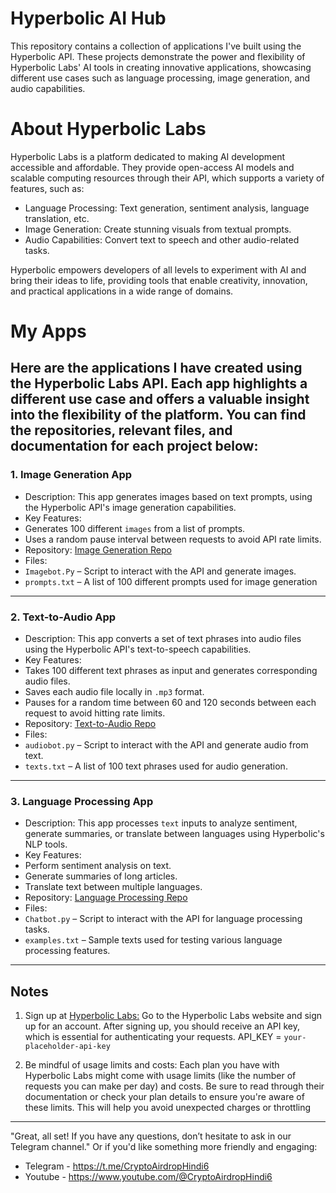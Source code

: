 # Hyperbolic AI Hub
This repository contains a collection of applications I've built using the Hyperbolic API. These projects demonstrate the power and flexibility of Hyperbolic Labs' AI tools in creating innovative applications, showcasing different use cases such as language processing, image generation, and audio capabilities.

# About Hyperbolic Labs
Hyperbolic Labs is a platform dedicated to making AI development accessible and affordable. They provide open-access AI models and scalable computing resources through their API, which supports a variety of features, such as:

* Language Processing: Text generation, sentiment analysis, language translation, etc.
* Image Generation: Create stunning visuals from textual prompts.
* Audio Capabilities: Convert text to speech and other audio-related tasks.

Hyperbolic empowers developers of all levels to experiment with AI and bring their ideas to life, providing tools that enable creativity, innovation, and practical applications in a wide range of domains.

# My Apps
Here are the applications I have created using the Hyperbolic Labs API. Each app highlights a different use case and offers a valuable insight into the flexibility of the platform. You can find the repositories, relevant files, and documentation for each project below:
----------------------------------------------------------------------------------------------------------------------------------------------------------------
### 1. **Image Generation App**
* Description: This app generates images based on text prompts, using the Hyperbolic API's image generation capabilities.
* Key Features:
* Generates 100 different `images` from a list of prompts.
* Uses a random pause interval between requests to avoid API rate limits.
* Repository: [Image Generation Repo](https://github.com/CryptoAirdropHindi/Imagebot.app)
* Files:
* `Imagebot.Py` – Script to interact with the API and generate images.
* `prompts.txt` – A list of 100 different prompts used for image generation
----------------------------------------------------------------------------------------------------------------------------------------------------------
### 2. **Text-to-Audio App**
* Description: This app converts a set of text phrases into audio files using the Hyperbolic API's text-to-speech capabilities.
* Key Features:
* Takes 100 different text phrases as input and generates corresponding audio files.
* Saves each audio file locally in `.mp3` format.
* Pauses for a random time between 60 and 120 seconds between each request to avoid hitting rate limits.
* Repository: [Text-to-Audio Repo](https://github.com/CryptoAirdropHindi/audiobot.app)
* Files:
* `audiobot.py` – Script to interact with the API and generate audio from text.
* `texts.txt` – A list of 100 text phrases used for audio generation.
------------------------------------------------------------------------------------------------------------------------------------------------------------------
### 3. **Language Processing App**
* Description: This app processes `text` inputs to analyze sentiment, generate summaries, or translate between languages using Hyperbolic's NLP tools.
* Key Features:
* Perform sentiment analysis on text.
* Generate summaries of long articles.
* Translate text between multiple languages.
* Repository: [Language Processing Repo](https://github.com/CryptoAirdropHindi/Chatbot-app)
* Files:
* `Chatbot.py` – Script to interact with the API for language processing tasks.
* `examples.txt` – Sample texts used for testing various language processing features.
----------------------------------------------------------------------------------------------------------------------------------------------------------------------
## Notes
1. Sign up at [Hyperbolic Labs:](https://app.hyperbolic.xyz/)
Go to the Hyperbolic Labs website and sign up for an account. After signing up, you should receive an API key,
which is essential for authenticating your requests.
API_KEY = `your-placeholder-api-key`

2. Be mindful of usage limits and costs:
Each plan you have with Hyperbolic Labs might come with usage limits (like the number of requests you can make per day) and costs.
Be sure to read through their documentation or check your plan details to ensure you're aware of these limits. This will help you avoid unexpected charges or throttling
-------------------------------------------------------------------------------------------------------------------------------------------------------------------------
"Great, all set! If you have any questions, don’t hesitate to ask in our Telegram channel."
Or if you'd like something more friendly and engaging:
- Telegram - https://t.me/CryptoAirdropHindi6
- Youtube - https://www.youtube.com/@CryptoAirdropHindi6
